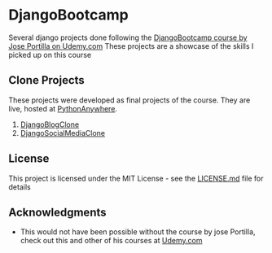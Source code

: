 # DjangoBootcamp

Several django projects done following the [DjangoBootcamp course by Jose Portilla on Udemy.com](https://www.udemy.com/python-and-django-full-stack-web-developer-bootcamp/learn/v4/overview)
These projects are a showcase of the skills I picked up on this course

## Clone Projects

These projects were developed as final projects of the course. They are live, hosted at [PythonAnywhere](https://www.pythonanywhere.com).

1. [DjangoBlogClone]()
2. [DjangoSocialMediaClone]()

## License

This project is licensed under the MIT License - see the [LICENSE.md](LICENSE.md) file for details

## Acknowledgments

* This would not have been possible without the course by jose Portilla, check out this and other of his courses at [Udemy.com](https://www.udemy.com/user/joseporitlla/)
